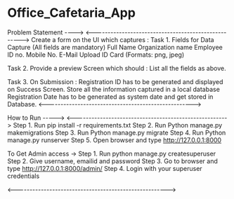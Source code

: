 # Office_Cafetaria_App
Problem Statement ---->
<---------------------------------------------------->
Create a form on the UI which captures :
Task 1. Fields for Data Capture (All fields are mandatory)
    Full Name
    Organization name
    Employee ID no.
    Mobile No.
    E-Mail
    Upload ID Card (Formats: png, jpeg)

Task 2. Provide a preview Screen which should :
    List all the fields as above.
    
Task 3. On Submission :
    Registration ID has to be generated and displayed on Success Screen.
    Store all the information captured in a local database
    Registration Date has to be generated as system date and get stored in Database.
<---------------------------------------------------->

How to Run ----->
<------------------------------------------------------>
Step 1. Run pip install -r requirements.txt
Step 2. Run Python manage.py makemigrations
Step 3. Run Python manage.py migrate
Step 4. Run Python manage.py runserver
Step 5. Open browser and type http://127.0.0.1:8000

To Get Admin access ->
Step 1. Run python manage.py createsuperuser
Step 2. Give username, emailid and password
Step 3. Go to browser and type  http://127.0.0.1:8000/admin/
Step 4. Login with your superuser credentials

<------------------------------------------------------>
